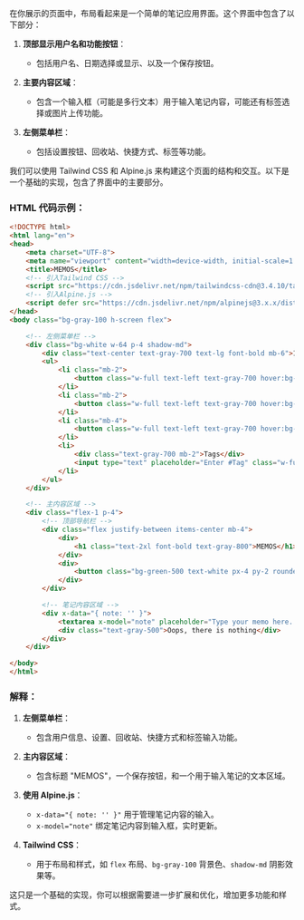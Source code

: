 在你展示的页面中，布局看起来是一个简单的笔记应用界面。这个界面中包含了以下部分：

1. **顶部显示用户名和功能按钮**：
   - 包括用户名、日期选择或显示、以及一个保存按钮。

2. **主要内容区域**：
   - 包含一个输入框（可能是多行文本）用于输入笔记内容，可能还有标签选择或图片上传功能。

3. **左侧菜单栏**：
   - 包括设置按钮、回收站、快捷方式、标签等功能。

我们可以使用 Tailwind CSS 和 Alpine.js 来构建这个页面的结构和交互。以下是一个基础的实现，包含了界面中的主要部分。

### HTML 代码示例：

```html
<!DOCTYPE html>
<html lang="en">
<head>
    <meta charset="UTF-8">
    <meta name="viewport" content="width=device-width, initial-scale=1.0">
    <title>MEMOS</title>
    <!-- 引入Tailwind CSS -->
    <script src="https://cdn.jsdelivr.net/npm/tailwindcss-cdn@3.4.10/tailwindcss.js"></script>
    <!-- 引入Alpine.js -->
    <script defer src="https://cdn.jsdelivr.net/npm/alpinejs@3.x.x/dist/cdn.min.js"></script>
</head>
<body class="bg-gray-100 h-screen flex">

    <!-- 左侧菜单栏 -->
    <div class="bg-white w-64 p-4 shadow-md">
        <div class="text-center text-gray-700 text-lg font-bold mb-6">1150767197...</div>
        <ul>
            <li class="mb-2">
                <button class="w-full text-left text-gray-700 hover:bg-gray-200 p-2 rounded">Setting</button>
            </li>
            <li class="mb-2">
                <button class="w-full text-left text-gray-700 hover:bg-gray-200 p-2 rounded">Recycle Bin</button>
            </li>
            <li class="mb-4">
                <button class="w-full text-left text-gray-700 hover:bg-gray-200 p-2 rounded">Shortcuts</button>
            </li>
            <li>
                <div class="text-gray-700 mb-2">Tags</div>
                <input type="text" placeholder="Enter #Tag" class="w-full px-3 py-2 border rounded">
            </li>
        </ul>
    </div>

    <!-- 主内容区域 -->
    <div class="flex-1 p-4">
        <!-- 顶部导航栏 -->
        <div class="flex justify-between items-center mb-4">
            <div>
                <h1 class="text-2xl font-bold text-gray-800">MEMOS</h1>
            </div>
            <div>
                <button class="bg-green-500 text-white px-4 py-2 rounded">Save ✍️</button>
            </div>
        </div>

        <!-- 笔记内容区域 -->
        <div x-data="{ note: '' }">
            <textarea x-model="note" placeholder="Type your memo here..." class="w-full h-48 p-4 border rounded mb-4"></textarea>
            <div class="text-gray-500">Oops, there is nothing</div>
        </div>
    </div>

</body>
</html>
```

### 解释：
1. **左侧菜单栏**：
   - 包含用户信息、设置、回收站、快捷方式和标签输入功能。

2. **主内容区域**：
   - 包含标题 "MEMOS"，一个保存按钮，和一个用于输入笔记的文本区域。

3. **使用 Alpine.js**：
   - `x-data="{ note: '' }"` 用于管理笔记内容的输入。
   - `x-model="note"` 绑定笔记内容到输入框，实时更新。

4. **Tailwind CSS**：
   - 用于布局和样式，如 `flex` 布局、`bg-gray-100` 背景色、`shadow-md` 阴影效果等。

这只是一个基础的实现，你可以根据需要进一步扩展和优化，增加更多功能和样式。